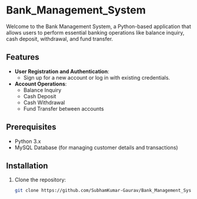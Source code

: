 # Bank_Management_System

Welcome to the Bank Management System, a Python-based application that allows users to perform essential banking operations like balance inquiry, cash deposit, withdrawal, and fund transfer.

## Features
- **User Registration and Authentication**: 
  - Sign up for a new account or log in with existing credentials.
- **Account Operations**:
  - Balance Inquiry
  - Cash Deposit
  - Cash Withdrawal
  - Fund Transfer between accounts

## Prerequisites
- Python 3.x
- MySQL Database (for managing customer details and transactions)

## Installation

1. Clone the repository:
   ```bash
   git clone https://github.com/SubhamKumar-Gaurav/Bank_Management_System.git
